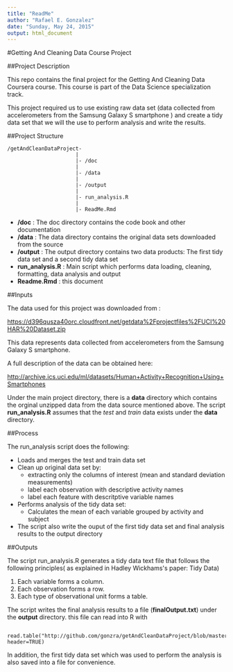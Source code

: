 ```yaml
---
title: "ReadMe"
author: "Rafael E. Gonzalez"
date: "Sunday, May 24, 2015"
output: html_document
---
```


#Getting And Cleaning Data Course Project


##Project Description

This repo contains the final project for the Getting And Cleaning Data Coursera course. This course is part of the Data Science specialization track.

This project required us to use existing raw data set (data collected from accelerometers from the Samsung Galaxy S smartphone ) and create a tidy data set that we will the use to perform analysis and write the results.


##Project Structure

```
/getAndCleanDataProject-
                      |
                      |- /doc
                      |
                      |- /data
                      |
                      |- /output
                      |
                      |- run_analysis.R 
                      |
                      |- ReadMe.Rmd 
```

- **/doc** : The doc directory contains the code book and other documentation
- **/data** : The data directory contains the original data sets downloaded from the source
- **/output** : The output directory contains two data products: The first tidy data set and a second tidy data set
- **run_analysis.R** : Main script which performs data loading, cleaning, formatting, data analysis and output
- **Readme.Rmd** : this document

##Inputs

The data used for this project was downloaded from :

https://d396qusza40orc.cloudfront.net/getdata%2Fprojectfiles%2FUCI%20HAR%20Dataset.zip 

This data represents data collected from accelerometers from the Samsung Galaxy S smartphone.

A full description of the data can be obtained here:

http://archive.ics.uci.edu/ml/datasets/Human+Activity+Recognition+Using+Smartphones 

Under the main project directory, there is a **data** directory which contains the orginal unzipped data from the data source mentioned above. The script **run_analysis.R** assumes that the *test* and *train* data exists under the **data** directory.

##Process

The run_analysis script does the following:

* Loads and merges the test and train data set
* Clean up original data set by:
    + extracting only the columns of interest (mean and standard deviation measurements)
    + label each observation with descriptive activity names
    + label each feature with descritptive variable names
* Performs analysis of the tidy data set:
    + Calculates the mean of each variable grouped by activity and subject
* The script also write the ouput of the first tidy data set and final analysis results to the output directory

##Outputs


The script run_analysis.R generates a tidy data text file that follows the following principles( as explained in Hadley Wickhams's paper: Tidy Data)

1. Each variable forms a column.
2. Each observation forms a row.
3. Each type of observational unit forms a table.

The script writes the final analysis results to a file (**finalOutput.txt**) under the **output** directory.
this file can read into R with 
```
   read.table("http://github.com/gonzra/getAndCleanDataProject/blob/master/output/finalOutput.txt", header=TRUE)
```
In addition, the first tidy data set which was used to perform the analysis is also saved into a file for convenience. 